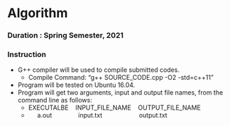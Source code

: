 # Algorithm

### Duration : Spring Semester, 2021


### Instruction
- G++ compiler will be used to compile submitted codes.<br>
  - Compile Command: “g++ SOURCE_CODE.cpp -O2 -std=c++11”
- Program will be tested on Ubuntu 16.04.
- Program will get two arguments, input and output file names, from the command line as
follows:<br>
  - EXECUTALBE &nbsp;&nbsp; INPUT_FILE_NAME &nbsp;&nbsp; OUTPUT_FILE_NAME
  - &nbsp;&nbsp;&nbsp;&nbsp; a.out &nbsp;&nbsp;&nbsp;&nbsp;&nbsp;&nbsp;&nbsp;&nbsp;&nbsp;&nbsp;&nbsp;&nbsp;&nbsp; input.txt &nbsp;&nbsp;&nbsp;&nbsp;&nbsp;&nbsp;&nbsp;&nbsp;&nbsp;&nbsp;&nbsp;&nbsp;&nbsp;&nbsp;&nbsp;&nbsp;&nbsp;&nbsp;&nbsp; output.txt 

